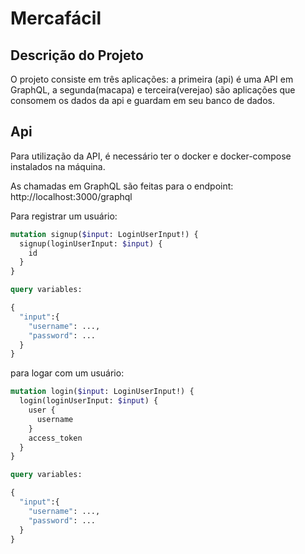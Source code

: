 # Mercafácil

## Descrição do Projeto

O projeto consiste em três aplicações: a primeira (api) é uma API em GraphQL, a segunda(macapa) e terceira(verejao) são
aplicações que consomem os dados da api e guardam em seu banco de dados.

## Api

Para utilização da API, é necessário ter o docker e docker-compose instalados na máquina.

As chamadas em GraphQL são feitas para o endpoint: http://localhost:3000/graphql

Para registrar um usuário:

```graphql
mutation signup($input: LoginUserInput!) {
  signup(loginUserInput: $input) {
    id
  }
}

query variables:

{
  "input":{
    "username": ...,
    "password": ...
  }
}
```

para logar com um usuário:

```graphql
mutation login($input: LoginUserInput!) {
  login(loginUserInput: $input) {
    user {
      username
    }
    access_token
  }
}

query variables:

{
  "input":{
    "username": ...,
    "password": ...
  }
}
```

